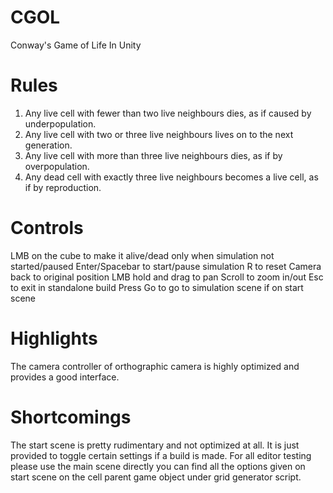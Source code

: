 # CGOL
Conway's Game of Life In Unity 

# Rules
1. Any live cell with fewer than two live neighbours dies, as if caused by underpopulation.
2. Any live cell with two or three live neighbours lives on to the next generation.
3. Any live cell with more than three live neighbours dies, as if by overpopulation.
4. Any dead cell with exactly three live neighbours becomes a live cell, as if by reproduction.

# Controls
LMB on the cube to make it alive/dead only when simulation not started/paused
Enter/Spacebar to start/pause simulation
R to reset Camera back to original position
LMB hold and drag to pan
Scroll to zoom in/out
Esc to exit in standalone build
Press Go to go to simulation scene if on start scene

# Highlights
The camera controller of orthographic camera is highly optimized and provides a good interface.

# Shortcomings
The start scene is pretty rudimentary and not optimized at all. It is just provided to toggle certain settings if a build is made.
For all editor testing please use the main scene directly you can find all the options given on start scene on the cell parent game object under grid generator script. 
